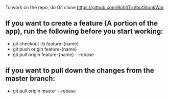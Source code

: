 To work on the repo, do Git clone https://github.com/RohitTru/botStonkWar


## If you want to create a feature (A portion of the app), run the following before you start working:

- git checkout -b feature-{name} 
- git push origin feature-{name}
- git pull origin feature-{name} --rebase



## if you want to pull down the changes from the master branch:

- git pull origin master --rebase